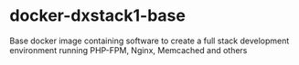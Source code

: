 # docker-dxstack1-base
Base docker image containing software to create a full stack development environment running PHP-FPM, Nginx, Memcached and others
